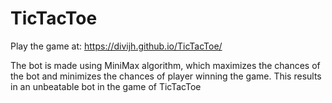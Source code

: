 # TicTacToe

Play the game at: https://divijh.github.io/TicTacToe/

The bot is made using MiniMax algorithm, which maximizes the chances of the bot and minimizes the chances of player winning the game. This results in an unbeatable bot in the game of TicTacToe
